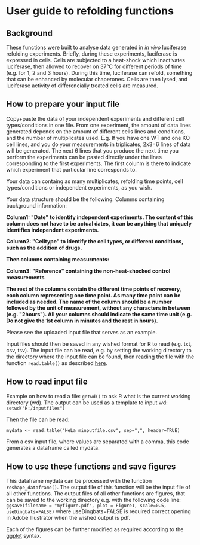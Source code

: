 # User guide to refolding functions
## Background

These functions were built to analyse data generated in _in vivo_ luciferase refolding experiments.
Briefly, during these experiments, luciferase is expressed in cells. Cells are subjected to a heat-shock which inactivates luciferase, then allowed to recover on 37°C for different periods of time (e.g. for 1, 2 and 3 hours). During this time, luciferase can refold, something that can be enhanced by molecular chaperones.
Cells are then lysed, and luciferase activity of differencially treated cells are measured.

 ## How to prepare your input file

Copy+paste the data of your independent experiments and different cell types/conditions in one file. 
From one experiment, the amount of data lines generated depends on the amount of different cells lines and conditions, and the number of multiplicates used.
E.g. If you have one WT and one KO cell lines, and you do your measurements in triplicates, 2x3=6 lines of data will be generated.
The next 6 lines that you produce the next time you perform the experiments can be pasted directly under the lines corresponding to the first experiments.
The first colunm is there to indicate which experiment that particular line corresponds to.

Your data can containg as many multiplicates, refolding time points, cell types/conditions or independent experiments, as you wish.

Your data structure should be the following: 
Columns containing background information: 

__Column1: "Date" to identify independent experiments. The content of this column does not have to be actual dates, it can be anything that uniquely identifies independent experiments.__

__Column2: "Celltype" to identify the cell types, or different conditions, such as the addition of drugs.__

__Then columns containing measurments:__

__Column3: "Reference" containing the non-heat-shocked control measurements__

__The rest of the columns contain the different time points of recovery, each column representing one time point. As many time point can be included as needed. The name of the column should be a number followed by the unit of measurement, without any characters in between (e.g. "2hours"). All your columns should indicate the same time unit (e.g. Do not give the 1st column in minutes and the rest in hours).__

Please see the uploaded input file that serves as an example.

Input files should then be saved in any wished format for R to read (e.g. txt, csv, tsv).
The input file can be read, e.g. by setting the working directory to the directory where the input file can be found, then reading the file with the function `read.table()` as described [here](http://www.r-tutor.com/r-introduction/data-frame/data-import).

 ## How to read input file

Example on how to read a file:
`getwd()` to ask R what is the current working directory (wd). The output can be used as a template to input wd:
`setwd("H:/inputfiles")`

Then the file can be read:

`mydata <- read.table("HeLa_minputfile.csv", sep=",", header=TRUE)` 

From a csv input file, where values are separated with a comma, this code generates a dataframe called mydata.

 ## How to use these functions and save figures
 
This dataframe mydata can be processed with the function `reshape_dataframe()`. The output file of this function will be the input file of all other functions. The output files of all other functions are figures, that can be saved to the working directory e.g. with the following code line:
`ggsave(filename = "myfigure.pdf", plot = Figure1, scale=0.5, useDingbats=FALSE)`
where useDingbats=FALSE is required correct opening in Adobe Illustrator when the wished output is pdf.

Each of the figures can be further modified as required according to the [ggplot](https://uc-r.github.io/ggplot_intro) syntax. 
